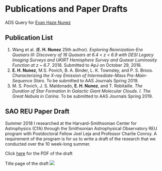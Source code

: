 # Publications and Paper Drafts

ADS Query for [Evan Haze Nunez](https://ui.adsabs.harvard.edu/#search/q=%20%20author%3A%22Haze%20Nunez%2C%20Evan%22&sort=date%20desc%2C%20bibcode%20desc&p_=0)

## Publication List
1. Wang et al. (**E. H. Nunez** 25th author). *Exploring Reionization-Era Quasars III: Discovery of 16 Quasars at 6.4 < z < 6.9 with DESI Legacy Imaging Surveys and UKIRT Hemisphere Survey and Quasar Luminosity Function at z ~ 6.7*. 2018. Submitted to ApJ on October 29, 2018.
2. **E. H. Nunez**, M.S. Povich, B. A. Binder, L. K. Townsley, and P. S. Broos. *Characterizing the X-ray Emission of Intermediate-Mass Pre-Main-Sequence Stars*. To be submitted to AAS Journals Spring 2019.
3. M. S. Povich, J. S. Maldonado, **E. H. Nunez**, and T. Robitaille. *The Duration of Star Formation In Galactic Giant Molecular Clouds. I. The Great Nebula in Carina*. To be submitted to AAS Journals Spring 2019.


## SAO REU Paper Draft 

Summer 2018 I researched at the Harvard-Smithsonian Center for Astrophysics (CfA) through the Smithsonian Astrophysical Observatory REU program with Postdoctoral Fellow Joel Leja and Professor Charlie Conroy. A requirement of the program is for us to write a draft of the research that we conducted over the 10 week-long summer. 

Click [here](https://evanhazey.github.io/evanhazenunez/Graphics/Nunez_SAO_REU_Final.pdf) for the PDF of the draft

Title page of the draft
<img src="https://evanhazey.github.io/evanhazenunez/Graphics/Nunez_SAO_REU_Final.png">
